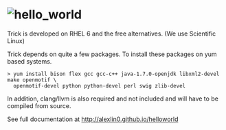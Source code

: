 ![hello_world](https://raw.github.com/alexlin0/hello_world/master/trick-0.png)
===========

Trick is developed on RHEL 6 and the free alternatives. (We use Scientific Linux)

Trick depends on quite a few packages.  To install these packages on yum based systems.

    > yum install bison flex gcc gcc-c++ java-1.7.0-openjdk libxml2-devel make openmotif \
      openmotif-devel python python-devel perl swig zlib-devel

In addition, clang/llvm is also required and not included and will have to be compiled from source.

See full documentation at http://alexlin0.github.io/helloworld
